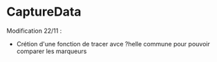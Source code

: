 # CaptureData

Modification 22/11 :

- Crétion d'une fonction de tracer avce ?helle commune pour pouvoir comparer les marqueurs
